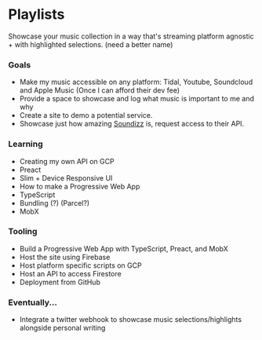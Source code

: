 # Playlists
Showcase your music collection in a way that's streaming platform agnostic + with highlighted selections.
(need a better name)

### Goals
- Make my music accessible on any platform: Tidal, Youtube, Soundcloud and Apple Music (Once I can afford their dev fee)
- Provide a space to showcase and log what music is important to me and why
- Create a site to demo a potential service.
- Showcase just how amazing [Soundizz](https://soundiiz.com) is, request access to their API.

### Learning
- Creating my own API on GCP
- Preact
- Slim + Device Responsive UI
- How to make a Progressive Web App
- TypeScript
- Bundling (?) (Parcel?)
- MobX

### Tooling
- Build a Progressive Web App with TypeScript, Preact, and MobX
- Host the site using Firebase
- Host platform specific scripts on GCP
- Host an API to access Firestore
- Deployment from GitHub

### Eventually...
- Integrate a twitter webhook to showcase music selections/highlights alongside personal writing
